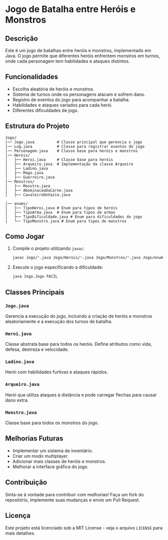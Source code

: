 # Jogo de Batalha entre Heróis e Monstros

## Descrição
Este é um jogo de batalhas entre heróis e monstros, implementado em Java. O jogo permite que diferentes heróis enfrentem monstros em turnos, onde cada personagem tem habilidades e ataques distintos.

## Funcionalidades
- Escolha aleatória de heróis e monstros.
- Sistema de turnos onde os personagens atacam e sofrem dano.
- Registro de eventos do jogo para acompanhar a batalha.
- Habilidades e ataques variados para cada herói.
- Diferentes dificuldades de jogo.

## Estrutura do Projeto
```
Jogo/
│── Jogo.java          # Classe principal que gerencia o jogo
│── Log.java           # Classe para registrar eventos do jogo
│── Personagem.java    # Classe base para heróis e monstros
│── Herois/
│   ├── Heroi.java     # Classe base para heróis
│   ├── Arqueiro.java  # Implementação da classe Arqueiro
│   ├── Ladino.java
│   ├── Mago.java 
│   ├── Guerreiro.java 
│── Monstros/
│   ├── Monstro.java 
│   ├── AbominacaoDaCarne.java
│   ├── CavaleiroDoVazio.java

│── enums/
│   ├── TipoHeroi.java # Enum para tipos de heróis
│   ├── TipoArma.java  # Enum para tipos de armas
│   ├── TipoDificuldade.java # Enum para dificuldades do jogo
|   └── TipoMonstro.java # Enum para tipos de monstros
```

## Como Jogar
1. Compile o projeto utilizando `javac`:
   ```sh
   javac Jogo/*.java Jogo/Herois/*.java Jogo/Monstros/*.java Jogo/enums/*.java
   ```
2. Execute o jogo especificando a dificuldade:
   ```sh
   java Jogo.Jogo FACIL
   ```

## Classes Principais

### `Jogo.java`
Gerencia a execução do jogo, incluindo a criação de heróis e monstros aleatoriamente e a execução dos turnos de batalha.

### `Heroi.java`
Classe abstrata base para todos os heróis. Define atributos como vida, defesa, destreza e velocidade.

### `Ladino.java`
Herói com habilidades furtivas e ataques rápidos.

### `Arqueiro.java`
Herói que utiliza ataques à distância e pode carregar flechas para causar dano extra.

### `Monstro.java`
Classe base para todos os monstros do jogo.

## Melhorias Futuras
- Implementar um sistema de inventário.
- Criar um modo multiplayer.
- Adicionar mais classes de heróis e monstros.
- Melhorar a interface gráfica do jogo.

## Contribuição
Sinta-se à vontade para contribuir com melhorias! Faça um fork do repositório, implemente suas mudanças e envie um Pull Request.

## Licença
Este projeto está licenciado sob a MIT License - veja o arquivo `LICENSE` para mais detalhes.

